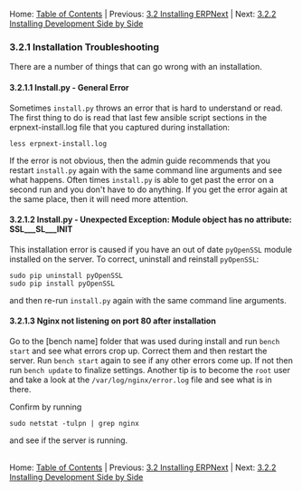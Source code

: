 Home: [Table of Contents](../README.md "Table of Contents") | Previous: [3.2 Installing ERPNext](install "Installing ERPNext") | Next: [3.2.2 Installing Development Side by Side](install-dev "Installation of a Side by Side Development Environment") 

### 3.2.1 Installation Troubleshooting

There are a number of things that can go wrong with an installation.

#### 3.2.1.1 Install.py - General Error

Sometimes `install.py` throws an error that is hard to understand or read. The first thing to do is read that last few ansible script sections in the erpnext-install.log file that you captured during installation:

    less erpnext-install.log
  
If the error is not obvious, then the admin guide recommends that you restart `install.py` again with the same command line arguments and see what happens. Often times `install.py` is able to get past the error on a second run and you don't have to do anything. If you get the error again at the same place, then it will need more attention.

#### 3.2.1.2 Install.py - Unexpected Exception: Module object has no attribute: SSL___SL___INIT

This installation error is caused if you have an out of date `pyOpenSSL` module installed on the server. To correct, uninstall and reinstall `pyOpenSSL`:

    sudo pip uninstall pyOpenSSL
    sudo pip install pyOpenSSL

and then re-run `install.py` again with the same command line arguments.

#### 3.2.1.3 Nginx not listening on port 80 after installation

Go to the [bench name] folder that was used during install and run `bench start` and see what errors crop up. Correct them and then restart the server. Run `bench start` again to see if any other errors come up. If not then run `bench update` to finalize settings. Another tip is to become the `root` user and take a look at the `/var/log/nginx/error.log` file and see what is in there.

Confirm by running

    sudo netstat -tulpn | grep nginx

and see if the server is running.<br /><br />

Home: [Table of Contents](../README.md "Table of Contents") | Previous: [3.2 Installing ERPNext](install "Installing ERPNext") | Next: [3.2.2 Installing Development Side by Side](install-dev "Installation of a Side by Side Development Environment") 
